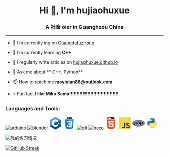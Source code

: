 <h1 align="center">Hi 👋, I'm hujiaohuxue</h1>
<h3 align="center">A 社畜 oier in Guanghzou China</h3>




---

- 🔭 I’m currently ing on [Guangdafuzhong](https://www.gdfz.edu.cn/)

- 🌱 I’m currently learning **C++**


- 📝 I regularly write articles on [hujiaohuxue.github.io](hujiaohuxue.github.io)

- 💬 Ask me about ** C++, Python**

- 📫 How to reach me **moyiqian88@outlook.com**

- ⚡ Fun fact **I like Miku Sama!!!!!!!!!!!!!!!!!!!!!!!!!!!!!!!!!**

<h3 align="left">Languages and Tools:</h3>
<p align="left"> <a href="https://www.arduino.cc/" target="_blank" rel="noreferrer"> <img src="https://cdn.worldvectorlogo.com/logos/arduino-1.svg" alt="arduino" width="40" height="40"/> </a> <a href="https://www.blender.org/" target="_blank" rel="noreferrer"> <img src="https://download.blender.org/branding/community/blender_community_badge_white.svg" alt="blender" width="40" height="40"/> </a> <a href="https://www.w3schools.com/cpp/" target="_blank" rel="noreferrer"> <img src="https://raw.githubusercontent.com/devicons/devicon/master/icons/cplusplus/cplusplus-original.svg" alt="cplusplus" width="40" height="40"/> </a> <a href="https://www.w3schools.com/css/" target="_blank" rel="noreferrer"> <img src="https://raw.githubusercontent.com/devicons/devicon/master/icons/css3/css3-original-wordmark.svg" alt="css3" width="40" height="40"/> </a> <a href="https://git-scm.com/" target="_blank" rel="noreferrer"> <img src="https://www.vectorlogo.zone/logos/git-scm/git-scm-icon.svg" alt="git" width="40" height="40"/> </a> <a href="hexo.io/" target="_blank" rel="noreferrer"> <img src="https://www.vectorlogo.zone/logos/hexoio/hexoio-icon.svg" alt="hexo" width="40" height="40"/> </a> <a href="https://www.w3.org/html/" target="_blank" rel="noreferrer"> <img src="https://raw.githubusercontent.com/devicons/devicon/master/icons/html5/html5-original-wordmark.svg" alt="html5" width="40" height="40"/> </a> <a href="https://developer.mozilla.org/en-US/docs/Web/JavaScript" target="_blank" rel="noreferrer"> <img src="https://raw.githubusercontent.com/devicons/devicon/master/icons/javascript/javascript-original.svg" alt="javascript" width="40" height="40"/> </a> <a href="https://www.php.net" target="_blank" rel="noreferrer"> <img src="https://raw.githubusercontent.com/devicons/devicon/master/icons/php/php-original.svg" alt="php" width="40" height="40"/> </a> <a href="https://www.python.org" target="_blank" rel="noreferrer"> <img src="https://raw.githubusercontent.com/devicons/devicon/master/icons/python/python-original.svg" alt="python" width="40" height="40"/> </a> </p>

![我的练习情况](https://luogu.wao3.cn/api/practice?id=917838&card_width=626)




[![GitHub Streak](https://github-readme-streak-stats.herokuapp.com/?user=Hujiaohuxue)](https://git.io/streak-stats)


<!---
Hujiaohuxue/Hujiaohuxue is a ✨ special ✨ repository because its `README.md` (this file) appears on your GitHub profile.
You can click the Preview link to take a look at your changes.
--->
